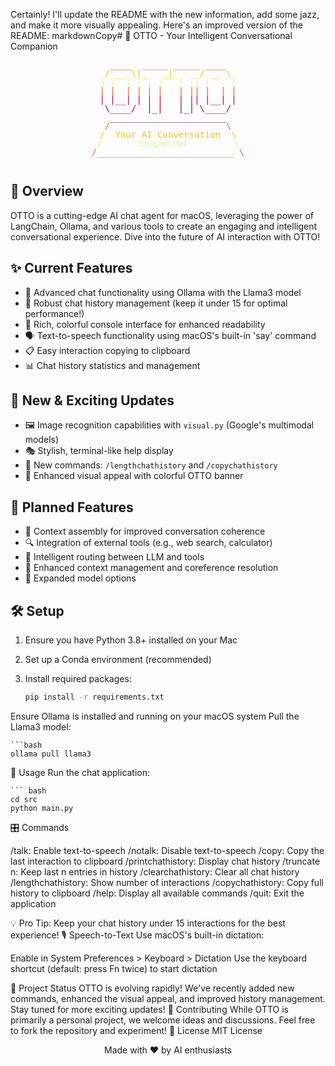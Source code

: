 Certainly! I'll update the README with the new information, add some jazz, and make it more visually appealing. Here's an improved version of the README:
markdownCopy# 🤖 OTTO - Your Intelligent Conversational Companion

<p align="center">
  <pre style="line-height: 1; text-align: center;">
<span style="color: #FF5733;">    ____  _____ _____ ____    </span>
<span style="color: #FFC300;">   / __ \|_   _|_   _/ __ \   </span>
<span style="color: #DAF7A6;">  | |  | | | |   | || |  | |  </span>
<span style="color: #FF5733;">  | |  | | | |   | || |  | |  </span>
<span style="color: #C70039;">  | |__| | | |   | || |__| |  </span>
<span style="color: #900C3F;">   \____/  |_|   |_| \____/   </span>
<span style="color: #581845;">    ______________________    </span>
<span style="color: #FF5733;">   /                      \   </span>
<span style="color: #FFC300;">  /  Your AI Conversation  \  </span>
<span style="color: #DAF7A6;"> /       Companion         \ </span>
<span style="color: #FF5733;">/__________________________ \</span>
  </pre>
</p>

## 🌟 Overview

OTTO is a cutting-edge AI chat agent for macOS, leveraging the power of LangChain, Ollama, and various tools to create an engaging and intelligent conversational experience. Dive into the future of AI interaction with OTTO!

## ✨ Current Features

- 🧠 Advanced chat functionality using Ollama with the Llama3 model
- 📜 Robust chat history management (keep it under 15 for optimal performance!)
- 🎨 Rich, colorful console interface for enhanced readability
- 🗣️ Text-to-speech functionality using macOS's built-in 'say' command
- 📋 Easy interaction copying to clipboard
- 📊 Chat history statistics and management

## 🚀 New & Exciting Updates

- 🖼️ Image recognition capabilities with `visual.py` (Google's multimodal models)
- 🎭 Stylish, terminal-like help display
- 📏 New commands: `/lengthchathistory` and `/copychathistory`
- 🌈 Enhanced visual appeal with colorful OTTO banner

## 🔮 Planned Features

- 🧩 Context assembly for improved conversation coherence
- 🔍 Integration of external tools (e.g., web search, calculator)
- 🧭 Intelligent routing between LLM and tools
- 🧠 Enhanced context management and coreference resolution
- 🔄 Expanded model options

## 🛠️ Setup

1. Ensure you have Python 3.8+ installed on your Mac
2. Set up a Conda environment (recommended)
3. Install required packages:

   ```bash
   pip install -r requirements.txt

Ensure Ollama is installed and running on your macOS system
Pull the Llama3 model:

    ```bash
    ollama pull llama3


🚀 Usage
Run the chat application:

    ``` bash
    cd src
    python main.py

🎛️ Commands

/talk: Enable text-to-speech
/notalk: Disable text-to-speech
/copy: Copy the last interaction to clipboard
/printchathistory: Display chat history
/truncate n: Keep last n entries in history
/clearchathistory: Clear all chat history
/lengthchathistory: Show number of interactions
/copychathistory: Copy full history to clipboard
/help: Display all available commands
/quit: Exit the application

💡 Pro Tip: Keep your chat history under 15 interactions for the best experience!
🎙️ Speech-to-Text
Use macOS's built-in dictation:

Enable in System Preferences > Keyboard > Dictation
Use the keyboard shortcut (default: press Fn twice) to start dictation

🌟 Project Status
OTTO is evolving rapidly! We've recently added new commands, enhanced the visual appeal, and improved history management. Stay tuned for more exciting updates!
🤝 Contributing
While OTTO is primarily a personal project, we welcome ideas and discussions. Feel free to fork the repository and experiment!
📜 License
MIT License

<p align="center">
  Made with ❤️ by AI enthusiasts
</p>


